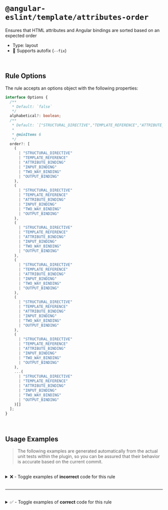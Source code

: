 <!--

  DO NOT EDIT.

  This markdown file was autogenerated using a mixture of the following files as the source of truth for its data:
  - ../../src/rules/attributes-order.ts
  - ../../tests/rules/attributes-order/cases.ts

  In order to update this file, it is therefore those files which need to be updated, as well as potentially the generator script:
  - ../../../../tools/scripts/generate-rule-docs.ts

-->

<br>

# `@angular-eslint/template/attributes-order`

Ensures that HTML attributes and Angular bindings are sorted based on an expected order

- Type: layout
- 🔧 Supports autofix (`--fix`)

<br>

## Rule Options

The rule accepts an options object with the following properties:

```ts
interface Options {
  /**
   * Default: `false`
   */
  alphabetical?: boolean;
  /**
   * Default: `["STRUCTURAL_DIRECTIVE","TEMPLATE_REFERENCE","ATTRIBUTE_BINDING","INPUT_BINDING","TWO_WAY_BINDING","OUTPUT_BINDING"]`
   *
   * @minItems 6
   */
  order?: [
    (
      | "STRUCTURAL_DIRECTIVE"
      | "TEMPLATE_REFERENCE"
      | "ATTRIBUTE_BINDING"
      | "INPUT_BINDING"
      | "TWO_WAY_BINDING"
      | "OUTPUT_BINDING"
    ),
    (
      | "STRUCTURAL_DIRECTIVE"
      | "TEMPLATE_REFERENCE"
      | "ATTRIBUTE_BINDING"
      | "INPUT_BINDING"
      | "TWO_WAY_BINDING"
      | "OUTPUT_BINDING"
    ),
    (
      | "STRUCTURAL_DIRECTIVE"
      | "TEMPLATE_REFERENCE"
      | "ATTRIBUTE_BINDING"
      | "INPUT_BINDING"
      | "TWO_WAY_BINDING"
      | "OUTPUT_BINDING"
    ),
    (
      | "STRUCTURAL_DIRECTIVE"
      | "TEMPLATE_REFERENCE"
      | "ATTRIBUTE_BINDING"
      | "INPUT_BINDING"
      | "TWO_WAY_BINDING"
      | "OUTPUT_BINDING"
    ),
    (
      | "STRUCTURAL_DIRECTIVE"
      | "TEMPLATE_REFERENCE"
      | "ATTRIBUTE_BINDING"
      | "INPUT_BINDING"
      | "TWO_WAY_BINDING"
      | "OUTPUT_BINDING"
    ),
    (
      | "STRUCTURAL_DIRECTIVE"
      | "TEMPLATE_REFERENCE"
      | "ATTRIBUTE_BINDING"
      | "INPUT_BINDING"
      | "TWO_WAY_BINDING"
      | "OUTPUT_BINDING"
    ),
    ...(
      | "STRUCTURAL_DIRECTIVE"
      | "TEMPLATE_REFERENCE"
      | "ATTRIBUTE_BINDING"
      | "INPUT_BINDING"
      | "TWO_WAY_BINDING"
      | "OUTPUT_BINDING"
    )[]
  ];
}

```

<br>

## Usage Examples

> The following examples are generated automatically from the actual unit tests within the plugin, so you can be assured that their behavior is accurate based on the current commit.

<br>

<details>
<summary>❌ - Toggle examples of <strong>incorrect</strong> code for this rule</summary>

<br>

#### Custom Config

```json
{
  "rules": {
    "@angular-eslint/template/attributes-order": [
      "error",
      {
        "alphabetical": true
      }
    ]
  }
}
```

<br>

#### ❌ Invalid Code

```html
<li><input type="text" id="input"></li>
           ~~~~~~~~~~~~~~~~~~~~~~
```

<br>

---

<br>

#### Default Config

```json
{
  "rules": {
    "@angular-eslint/template/attributes-order": [
      "error"
    ]
  }
}
```

<br>

#### ❌ Invalid Code

```html
<input #inputRef *ngIf="flag" class="className">
       ~~~~~~~~~~~~~~~~~~~~~~
```

<br>

---

<br>

#### Default Config

```json
{
  "rules": {
    "@angular-eslint/template/attributes-order": [
      "error"
    ]
  }
}
```

<br>

#### ❌ Invalid Code

```html
<input *ngIf="flag" class="className" #inputRef [binding]="true" [(ngModel)]="model" (output)="handleOutput($event)">
                    ~~~~~~~~~~~~~~~~~~~~~~~~~~~
```

<br>

---

<br>

#### Default Config

```json
{
  "rules": {
    "@angular-eslint/template/attributes-order": [
      "error"
    ]
  }
}
```

<br>

#### ❌ Invalid Code

```html
<input *ngFor="inputs" [binding]="true" class="className" (output)="handleOutput($event)">
                       ~~~~~~~~~~~~~~~~~~~~~~~~~~~~~~~~~~
```

<br>

---

<br>

#### Default Config

```json
{
  "rules": {
    "@angular-eslint/template/attributes-order": [
      "error"
    ]
  }
}
```

<br>

#### ❌ Invalid Code

```html
<input *ngIf="flag" #inputRef class="className" [(ngModel)]="model" [binding]="true" (output)="handleOutput($event)">
                                                ~~~~~~~~~~~~~~~~~~~~~~~~~~~~~~~~~~~~
```

<br>

---

<br>

#### Default Config

```json
{
  "rules": {
    "@angular-eslint/template/attributes-order": [
      "error"
    ]
  }
}
```

<br>

#### ❌ Invalid Code

```html
<input *ngIf="flag" #inputRef class="className" (output)="handleOutput($event)" [binding]="true">
                                                ~~~~~~~~~~~~~~~~~~~~~~~~~~~~~~~~~~~~~~~~~~~~~~~~
```

<br>

---

<br>

#### Custom Config

```json
{
  "rules": {
    "@angular-eslint/template/attributes-order": [
      "error",
      {
        "alphabetical": false,
        "order": [
          "TEMPLATE_REFERENCE",
          "ATTRIBUTE_BINDING",
          "STRUCTURAL_DIRECTIVE",
          "INPUT_BINDING",
          "OUTPUT_BINDING",
          "TWO_WAY_BINDING"
        ]
      }
    ]
  }
}
```

<br>

#### ❌ Invalid Code

```html
<input *ngIf="flag" class="className">
       ~~~~~~~~~~~~~~~~~~~~~~~~~~~~~~
```

<br>

---

<br>

#### Custom Config

```json
{
  "rules": {
    "@angular-eslint/template/attributes-order": [
      "error",
      {
        "alphabetical": true,
        "order": [
          "TEMPLATE_REFERENCE",
          "STRUCTURAL_DIRECTIVE",
          "ATTRIBUTE_BINDING",
          "INPUT_BINDING",
          "OUTPUT_BINDING",
          "TWO_WAY_BINDING"
        ]
      }
    ]
  }
}
```

<br>

#### ❌ Invalid Code

```html
<input *ngIf="flag" [(ngModel)]="model" #inputRef id="input" class="className" [binding]="true" (output)="handleOutput($event)">
       ~~~~~~~~~~~~~~~~~~~~~~~~~~~~~~~~~~~~~~~~~~~~~~~~~~~~~~~~~~~~~~~~~~~~~~~~~~~~~~~~~~~~~~~~~~~~~~~~~~~~~~~~~~~~~~~~~~~~~~~~
```

<br>

---

<br>

#### Default Config

```json
{
  "rules": {
    "@angular-eslint/template/attributes-order": [
      "error"
    ]
  }
}
```

<br>

#### ❌ Invalid Code

```html
<input
  [(ngModel)]="model"
  ~~~~~~~~~~~~~~~~~~~
  *ngIf="flag"
  ~~~~~~~~~~~~
  #inputRef
  ~~~~~~~~~
  id="input"
  ~~~~~~~~~~
  class="className"
  ~~~~~~~~~~~~~~~~~
  (output)="handleOutput($event)"
  ~~~~~~~~~~~~~~~~~~~~~~~~~~~~~~~
  [binding]="true">
  ~~~~~~~~~~~~~~~~
```

<br>

---

<br>

#### Default Config

```json
{
  "rules": {
    "@angular-eslint/template/attributes-order": [
      "error"
    ]
  }
}
```

<br>

#### ❌ Invalid Code

```html
<ng-container (click)="bar = []" id="issue" *ngFor="let foo of bar"></ng-container>
              ~~~~~~~~~~~~~~~~~~~~~~~~~~~~~~~~~~~~~~~~~~~~~~~~~~~~~
```

<br>

---

<br>

#### Default Config

```json
{
  "rules": {
    "@angular-eslint/template/attributes-order": [
      "error"
    ]
  }
}
```

<br>

#### ❌ Invalid Code

```html
<ng-container (click)="bar = []" id="issue" *ngFor="let foo of bar; index as i; first as isFirst"></ng-container>
              ~~~~~~~~~~~~~~~~~~~~~~~~~~~~~~~~~~~~~~~~~~~~~~~~~~~~~~~~~~~~~~~~~~~~~~~~~~~~~~~~~~~
```

<br>

---

<br>

#### Default Config

```json
{
  "rules": {
    "@angular-eslint/template/attributes-order": [
      "error"
    ]
  }
}
```

<br>

#### ❌ Invalid Code

```html
<div id="id" *ngIf="bar as foo"></div>
     ~~~~~~~~~~~~~~~~~~~~~~~~~~
```

<br>

---

<br>

#### Default Config

```json
{
  "rules": {
    "@angular-eslint/template/attributes-order": [
      "error"
    ]
  }
}
```

<br>

#### ❌ Invalid Code

```html
<div id="id" *ngIf="condition then foo else bar"></div>
     ~~~~~~~~~~~~~~~~~~~~~~~~~~~~~~~~~~~~~~~~~~~
```

<br>

---

<br>

#### Custom Config

```json
{
  "rules": {
    "@angular-eslint/template/attributes-order": [
      "error",
      {
        "alphabetical": true
      }
    ]
  }
}
```

<br>

#### ❌ Invalid Code

```html
<div [disabled]="disabled" [class.disabled]="disabled"></div>
     ~~~~~~~~~~~~~~~~~~~~~~~~~~~~~~~~~~~~~~~~~~~~~~~~~
```

<br>

---

<br>

#### Custom Config

```json
{
  "rules": {
    "@angular-eslint/template/attributes-order": [
      "error",
      {
        "alphabetical": true
      }
    ]
  }
}
```

<br>

#### ❌ Invalid Code

```html
<ng-template let-value #Template></ng-template>
             ~~~~~~~~~~~~~~~~~~~
```

<br>

---

<br>

#### Custom Config

```json
{
  "rules": {
    "@angular-eslint/template/attributes-order": [
      "error",
      {
        "alphabetical": true
      }
    ]
  }
}
```

<br>

#### ❌ Invalid Code

```html
<ng-template let-value="something" let-anotherValue="else" #Template></ng-template>
             ~~~~~~~~~~~~~~~~~~~~~~~~~~~~~~~~~~~~~~~~~~~~~~~~~~~~~~~
```

<br>

---

<br>

#### Custom Config

```json
{
  "rules": {
    "@angular-eslint/template/attributes-order": [
      "error",
      {
        "alphabetical": true
      }
    ]
  }
}
```

<br>

#### ❌ Invalid Code

```html
<svg>
  <ng-template let-value #Template></ng-template>
               ~~~~~~~~~~~~~~~~~~~
</svg>
```

<br>

---

<br>

#### Custom Config

```json
{
  "rules": {
    "@angular-eslint/template/attributes-order": [
      "error",
      {
        "alphabetical": true
      }
    ]
  }
}
```

<br>

#### ❌ Invalid Code

```html
<td mat-cell *matCellDef="let element"></td>
    ~~~~~~~~~~~~~~~~~~~~~~~~~~~~~~~~~~
```

<br>

---

<br>

#### Custom Config

```json
{
  "rules": {
    "@angular-eslint/template/attributes-order": [
      "error",
      {
        "alphabetical": true
      }
    ]
  }
}
```

<br>

#### ❌ Invalid Code

```html
<td mat-cell *matCellDef="
    ~~~~~~~~~~~~~~~~~~~~~~
  let element
  ~~~~~~~~~~~
"></td>
~
```

<br>

---

<br>

#### Custom Config

```json
{
  "rules": {
    "@angular-eslint/template/attributes-order": [
      "error",
      {
        "alphabetical": true
      }
    ]
  }
}
```

<br>

#### ❌ Invalid Code

```html
<div class="abc" *ngIf="sth.property as property "></div>
     ~~~~~~~~~~~~~~~~~~~~~~~~~~~~~~~~~~~~~~~~~~~~~
```

<br>

---

<br>

#### Custom Config

```json
{
  "rules": {
    "@angular-eslint/template/attributes-order": [
      "error",
      {
        "alphabetical": true,
        "order": [
          "ATTRIBUTE_BINDING",
          "TEMPLATE_REFERENCE",
          "INPUT_BINDING",
          "OUTPUT_BINDING",
          "TWO_WAY_BINDING",
          "STRUCTURAL_DIRECTIVE"
        ]
      }
    ]
  }
}
```

<br>

#### ❌ Invalid Code

```html
<div *structuralDirective class="abc"></div>
     ~~~~~~~~~~~~~~~~~~~~~~~~~~~~~~~~
```

<br>

---

<br>

#### Custom Config

```json
{
  "rules": {
    "@angular-eslint/template/attributes-order": [
      "error",
      {
        "alphabetical": true
      }
    ]
  }
}
```

<br>

#### ❌ Invalid Code

```html
<div title="abc" *structuralDirective abbr="abc"></div>
     ~~~~~~~~~~~~~~~~~~~~~~~~~~~~~~~~~~~~~~~~~~~
```

<br>

---

<br>

#### Default Config

```json
{
  "rules": {
    "@angular-eslint/template/attributes-order": [
      "error"
    ]
  }
}
```

<br>

#### ❌ Invalid Code

```html
<div class="abc" *structuralDirective></div>
     ~~~~~~~~~~~~~~~~~~~~~~~~~~~~~~~~
```

<br>

---

<br>

#### Custom Config

```json
{
  "rules": {
    "@angular-eslint/template/attributes-order": [
      "error",
      {
        "alphabetical": true
      }
    ]
  }
}
```

<br>

#### ❌ Invalid Code

```html
<div i18n-alpha="a1" beta="b" alpha="a" i18n-beta="b1"></div>
     ~~~~~~~~~~~~~~~~~~~~~~~~~~~~~~~~~~
```

<br>

---

<br>

#### Custom Config

```json
{
  "rules": {
    "@angular-eslint/template/attributes-order": [
      "error",
      {
        "alphabetical": true
      }
    ]
  }
}
```

<br>

#### ❌ Invalid Code

```html
<div i18n="i" beta="b" alpha="a" pi="p">x</div>
     ~~~~~~~~~~~~~~~~~~~~~~~~~~~
```

<br>

---

<br>

#### Custom Config

```json
{
  "rules": {
    "@angular-eslint/template/attributes-order": [
      "error",
      {
        "alphabetical": true
      }
    ]
  }
}
```

<br>

#### ❌ Invalid Code

```html
<div #alpha *ngIf="true" (epsilon)="e" beta="b" [gamma]="'g'" i18n-beta="b18" [(delta)]="d" pi="p"></div>
     ~~~~~~~~~~~~~~~~~~~~~~~~~~~~~~~~~~~~~~~~~~~~~~~~~~~~~~~~~~~~~~~~~~~~~~~~~~~~~~~~~~~~~~~~~~~~~
```

<br>

---

<br>

#### Custom Config

```json
{
  "rules": {
    "@angular-eslint/template/attributes-order": [
      "error",
      {
        "alphabetical": true
      }
    ]
  }
}
```

<br>

#### ❌ Invalid Code

```html
<div [beta]="'b'" alpha="a" [gamma]="g" i18n-alpha="a18" i18n-beta="b18"></div>
     ~~~~~~~~~~~~~~~~~~~~~~~~~~~~~~~~~~~~~~~~~~~~~~~~~~~~~~~~~~~~~~~~~~~
```

<br>

---

<br>

#### Custom Config

```json
{
  "rules": {
    "@angular-eslint/template/attributes-order": [
      "error",
      {
        "alphabetical": true
      }
    ]
  }
}
```

<br>

#### ❌ Invalid Code

```html
<ng-template i18n="@@a:b" let-foo #template>The value is {{ foo }}.</ng-template>
             ~~~~~~~~~~~~~~~~~~~~~~~~~~~~~~
```

</details>

<br>

---

<br>

<details>
<summary>✅ - Toggle examples of <strong>correct</strong> code for this rule</summary>

<br>

#### Default Config

```json
{
  "rules": {
    "@angular-eslint/template/attributes-order": [
      "error"
    ]
  }
}
```

<br>

#### ✅ Valid Code

```html
<input class="card" [value]="foo" (valueChange)="handleValueChange($event)">
```

<br>

---

<br>

#### Default Config

```json
{
  "rules": {
    "@angular-eslint/template/attributes-order": [
      "error"
    ]
  }
}
```

<br>

#### ✅ Valid Code

```html
<input *ngIf="flag" #inputRef id="input" class="className" [binding]="true" [(ngModel)]="model" (output)="handleOutput($event)">
```

<br>

---

<br>

#### Default Config

```json
{
  "rules": {
    "@angular-eslint/template/attributes-order": [
      "error"
    ]
  }
}
```

<br>

#### ✅ Valid Code

```html
<input *ngIf="flag" (output)="handleOutput($event)">
```

<br>

---

<br>

#### Default Config

```json
{
  "rules": {
    "@angular-eslint/template/attributes-order": [
      "error"
    ]
  }
}
```

<br>

#### ✅ Valid Code

```html
<input *ngIf="flag" required>
```

<br>

---

<br>

#### Default Config

```json
{
  "rules": {
    "@angular-eslint/template/attributes-order": [
      "error"
    ]
  }
}
```

<br>

#### ✅ Valid Code

```html
<input [(ngModel)]="model">
```

<br>

---

<br>

#### Default Config

```json
{
  "rules": {
    "@angular-eslint/template/attributes-order": [
      "error"
    ]
  }
}
```

<br>

#### ✅ Valid Code

```html
<input [(ngModel)]="model" (ngModelChange)="onChange($event)">
```

<br>

---

<br>

#### Default Config

```json
{
  "rules": {
    "@angular-eslint/template/attributes-order": [
      "error"
    ]
  }
}
```

<br>

#### ✅ Valid Code

```html
<ng-template></ng-template>
```

<br>

---

<br>

#### Default Config

```json
{
  "rules": {
    "@angular-eslint/template/attributes-order": [
      "error"
    ]
  }
}
```

<br>

#### ✅ Valid Code

```html
<ng-template #Template><div></div></ng-template>
```

<br>

---

<br>

#### Default Config

```json
{
  "rules": {
    "@angular-eslint/template/attributes-order": [
      "error"
    ]
  }
}
```

<br>

#### ✅ Valid Code

```html
<ng-template #Template i18n="@@test"><div>a</div></ng-template>
```

<br>

---

<br>

#### Default Config

```json
{
  "rules": {
    "@angular-eslint/template/attributes-order": [
      "error"
    ]
  }
}
```

<br>

#### ✅ Valid Code

```html
<ng-template [ngIf]="condition" [ngIfThen]="If" [ngIfElse]="Else"><div></div></ng-template>
```

<br>

---

<br>

#### Default Config

```json
{
  "rules": {
    "@angular-eslint/template/attributes-order": [
      "error"
    ]
  }
}
```

<br>

#### ✅ Valid Code

```html
<ng-template i18n="@@test" [ngIf]="condition" [ngIfThen]="If" [ngIfElse]="Else"><div></div></ng-template>
```

<br>

---

<br>

#### Default Config

```json
{
  "rules": {
    "@angular-eslint/template/attributes-order": [
      "error"
    ]
  }
}
```

<br>

#### ✅ Valid Code

```html
<ng-template #Template let-value><div></div></ng-template>
```

<br>

---

<br>

#### Default Config

```json
{
  "rules": {
    "@angular-eslint/template/attributes-order": [
      "error"
    ]
  }
}
```

<br>

#### ✅ Valid Code

```html
<ng-template #Template let-value i18n="@@test">c</ng-template>
```

<br>

---

<br>

#### Default Config

```json
{
  "rules": {
    "@angular-eslint/template/attributes-order": [
      "error"
    ]
  }
}
```

<br>

#### ✅ Valid Code

```html
<div test1="test1" test2="test2"></div>
```

<br>

---

<br>

#### Default Config

```json
{
  "rules": {
    "@angular-eslint/template/attributes-order": [
      "error"
    ]
  }
}
```

<br>

#### ✅ Valid Code

```html
<div i18n="@@test" test1="test1" test2="test2"></div>
```

<br>

---

<br>

#### Default Config

```json
{
  "rules": {
    "@angular-eslint/template/attributes-order": [
      "error"
    ]
  }
}
```

<br>

#### ✅ Valid Code

```html
<div i18n="@@test" test1="test1" i18n-test1="@@TEST1" test2="test2" i18n-test2="@@TEST2"></div>
```

<br>

---

<br>

#### Default Config

```json
{
  "rules": {
    "@angular-eslint/template/attributes-order": [
      "error"
    ]
  }
}
```

<br>

#### ✅ Valid Code

```html
<div test1="test1" i18n-test1="@@TEST1" test2="test2" i18n-test2="@@TEST2"></div>
```

<br>

---

<br>

#### Default Config

```json
{
  "rules": {
    "@angular-eslint/template/attributes-order": [
      "error"
    ]
  }
}
```

<br>

#### ✅ Valid Code

```html
<div beta="" [alpha]="" i18n-alpha="a" [gamma]="" i18n-gamma="g"></div>
```

<br>

---

<br>

#### Default Config

```json
{
  "rules": {
    "@angular-eslint/template/attributes-order": [
      "error"
    ]
  }
}
```

<br>

#### ✅ Valid Code

```html
<svg><ng-template #Template let-value><line x1="1" x2="2" y1="3" y2="4"></line></ng-template></svg>
```

<br>

---

<br>

#### Custom Config

```json
{
  "rules": {
    "@angular-eslint/template/attributes-order": [
      "error",
      {
        "alphabetical": true,
        "order": [
          "STRUCTURAL_DIRECTIVE",
          "TEMPLATE_REFERENCE",
          "ATTRIBUTE_BINDING",
          "INPUT_BINDING",
          "TWO_WAY_BINDING",
          "OUTPUT_BINDING"
        ]
      }
    ]
  }
}
```

<br>

#### ✅ Valid Code

```html
<div alpha="a" beta="b" gamma="g"></div>
```

<br>

---

<br>

#### Custom Config

```json
{
  "rules": {
    "@angular-eslint/template/attributes-order": [
      "error",
      {
        "alphabetical": true,
        "order": [
          "STRUCTURAL_DIRECTIVE",
          "TEMPLATE_REFERENCE",
          "ATTRIBUTE_BINDING",
          "INPUT_BINDING",
          "TWO_WAY_BINDING",
          "OUTPUT_BINDING"
        ]
      }
    ]
  }
}
```

<br>

#### ✅ Valid Code

```html
<div alpha="a" i18n-alpha="a18n" beta="b" i18n-beta="b18n" gamma="g" i18n-gamma="g18n"></div>
```

</details>

<br>

